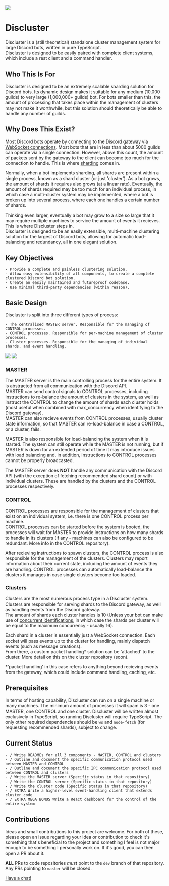 ![](https://i.jacher.io/discluster.png)

# Discluster

Discluster is a (still theoretical) standalone cluster management system for large Discord bots, written in pure TypeScript.<br>
Discluster is designed to be easily paired with complete client systems, which include a rest client and a command handler.<br>

## Who This Is For

Discluster is designed to be an extremely scalable sharding solution for Discord bots. Its dynamic design makes it suitable for any medium (10,000 guilds) to very large (1,000,000+ guilds) bot. For bots smaller than this, the amount of processing that takes place within the management of clusters may not make it worthwhile, but this solution should theoretically be able to handle any number of guilds.

## Why Does This Exist?

Most Discord bots operate by connecting to the [Discord gateway](https://discord.com/developers/docs/topics/gateway) via [WebSocket connections](https://en.wikipedia.org/wiki/WebSocket). Most bots that are in less than about 5000 guilds can operate via a single connection. However, above this count, the amount of packets sent by the gateway to the client can become too much for the connection to handle. This is where [sharding](https://discord.com/developers/docs/topics/gateway#sharding) comes in.

Normally, when a bot implements sharding, all shards are present within a single process, known as a shard cluster (or just 'cluster'). As a bot grows, the amount of shards it requires also grows (at a linear rate). Eventually, the amount of shards required may be too much for an individual process, in which case a multi-cluster system may be implemented, where a bot is broken up into several process, where each one handles a certain number of shards.

Thinking even larger, eventually a bot may grow to a size so large that it may require multiple machines to service the amount of events it recieves. This is where Discluster steps in.<br>
Discluster is designed to be an easily extensible, multi-machine clustering solution for the largest of Discord bots, allowing for automatic load-balancing and redundancy, all in one elegant solution.

## Key Objectives

    - Provide a complete and painless clustering solution.
    - Allow easy extensibility of all components, to create a complete clustered Discord bot solution.
    - Create an easily maintained and futureproof codebase.
    - Use minimal third-party dependencies (within reason).

## Basic Design

Discluster is split into three different types of process:

    - The centralised MASTER server. Responsible for the managing of CONTROL processes.
    - CONTROL processes. Responsible for per-machine management of cluster processes.
    - Cluster processes. Responsible for the managing of individual shards, and event handling.

![](https://i.jacher.io/server_layout.png)
![](https://i.jacher.io/machine_layout.png)

### MASTER

The MASTER server is the main controlling process for the entire system. It is abstracted from all communication with the Discord API. <br>
MASTER can send control signals to CONTROL processes, including instructions to re-balance the amount of clusters in the system, as well as instruct the CONTROL to change the amount of shards each cluster holds (most useful when combined with max_concurrency when identifying to the Discord gateway).<br>
MASTER can also recieve events from CONTROL processes, usually cluster state information, so that MASTER can re-load-balance in case a CONTROL, or a cluster, fails.<br>

MASTER is also responsible for load-balancing the system when it is started. The system can still operate while the MASTER is not running, but if MASTER is down for an extended period of time it may introduce issues with load balancing and, in addition, instructions to CONTROL processes cannot be properly broadcasted.

The MASTER server does **NOT** handle any communication with the Discord API (with the exception of fetching recommended shard count) or with individual clusters. These are handled by the clusters and the CONTROL processes respectively.

### CONTROL

CONTROL processes are responsible for the management of clusters that exist on an individual system, i.e. there is one CONTROL process per machine.<br>
CONTROL processes can be started before the system is booted, the processes will wait for MASTER to provide instructions on how many shards to handle in its clusters (If any - machines can also be configured to be redundant. More info in the CONTROL repository).

After recieving instructions to spawn clusters, the CONTROL process is also responsible for the management of the clusters. Clusters may report information about their current state, including the amount of events they are handling. CONTROL processes can automatically load-balance the clusters it manages in case single clusters become too loaded.

### Clusters

Clusters are the most numerous process type in a Discluster system. Clusters are responsible for serving shards to the Discord gateway, as well as handling events from the Discord gateway.<br>
The amount of shards each cluster handles is 10 (Unless your bot can make use of [concurrent identifications](https://discord.com/developers/docs/topics/gateway#sharding-for-very-large-bots), in which case the shards per cluster will be equal to the maximum concurrency - usually 16).

Each shard in a cluster is essentially just a WebSocket connection. Each socket will pass events up to the cluster for handling, mainly dispatch events (such as message creations).<br>
From there, a custom packet handling* solution can be 'attached' to the cluster. More detail on this on the cluster repository (soon).

*'packet handling' in this case refers to anything beyond recieving events from the gateway, which could include command handling, caching, etc.

## Prerequisites

In terms of hosting capability, Discluster can run on a single machine or many machines. The minimum amount of processes it will spam is 3 - one MASTER, one CONTROL and one cluster.
Discluster will be written almost exclusively in TypeScript, so running Discluster will require TypeScript. The only other required dependencies should be `ws` and `node-fetch` (for requesting recommended shards), subject to change.

## Current Status

    - / Write READMEs for all 3 components - MASTER, CONTROL and clusters
    - / Outline and document the specific communication protocol used between MASTER and CONTROL
    - / Outline and document the specific IPC communication protocol used between CONTROL and clusters
    - / Write the MASTER server (Specific status in that repository)
    - / Write the CONTROL server (Specific status in that repository)
    - / Write the cluster code (Specific status in that repository)
    - / EXTRA Write a higher-level event-handling client that extends cluster code
    - / EXTRA MEGA BONUS Write a React dashboard for the control of the entire system

## Contributions

Ideas and small contributions to this project are welcome. For both of these, please open an issue regarding your idea or contribution to check it's something that's beneficial to the project and something I feel is not major enough to be something I personally work on. If it's good, you can then open a PR about it.

**ALL** PRs to code repositories *must* point to the `dev` branch of that repository. Any PRs pointing to `master` will be closed.

[Have a chat!](https://discord.gg/uwRrTfJ)